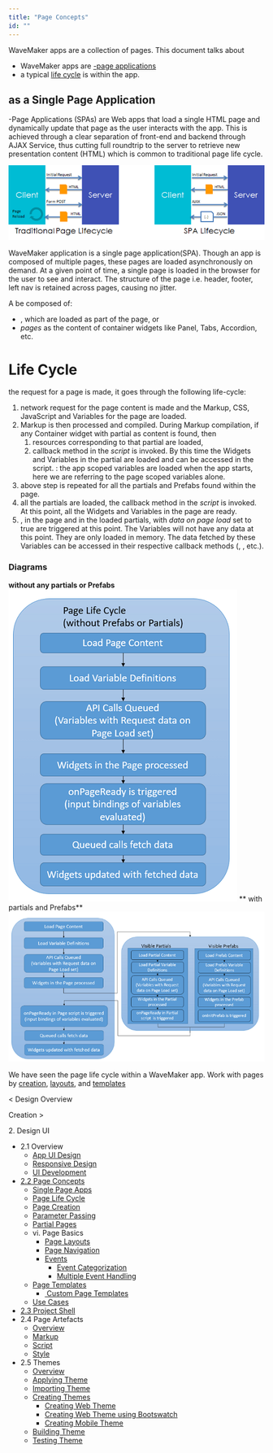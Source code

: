 ```yaml
---
title: "Page Concepts"
id: ""
---
```


WaveMaker apps are a collection of pages. This document talks about

- WaveMaker apps are [\-page applications](#single-page-apps)
- a typical [life cycle](#page-lifecycle) is within the app.

## as a Single Page Application

\-Page Applications (SPAs) are Web apps that load a single HTML page and dynamically update that page as the user interacts with the app. This is achieved through a clear separation of front-end and backend through AJAX Service, thus cutting full roundtrip to the server to retrieve new presentation content (HTML) which is common to traditional page life cycle.

[![](../assets/spa_arch.png)](../assets/spa_arch.png)

WaveMaker application is a single page application(SPA). Though an app is composed of multiple pages, these pages are loaded asynchronously on demand. At a given point of time, a single page is loaded in the browser for the user to see and interact. The structure of the page i.e. header, footer, left nav is retained across pages, causing no jitter.

A be composed of:

- , which are loaded as part of the page, or
- _pages_ as the content of container widgets like Panel, Tabs, Accordion, etc.

# Life Cycle

the request for a page is made, it goes through the following life-cycle:

1. network request for the page content is made and the Markup, CSS, JavaScript and Variables for the page are loaded.
2. Markup is then processed and compiled. During Markup compilation, if any Container widget with partial as content is found, then
    1. resources corresponding to that partial are loaded,
    2. callback method in the _script_ is invoked. By this time the Widgets and Variables in the partial are loaded and can be accessed in the script. : the app scoped variables are loaded when the app starts, here we are referring to the page scoped variables alone.
3. above step is repeated for all the partials and Prefabs found within the page.
4. all the partials are loaded, the callback method in the _script_ is invoked. At this point, all the Widgets and Variables in the page are ready.
5. , in the page and in the loaded partials, with _data on page load_ set to true are triggered at this point. The Variables will not have any data at this point. They are only loaded in memory. The data fetched by these Variables can be accessed in their respective callback methods (, , etc.).

### Diagrams

**without any partials or Prefabs** [![page-life-cycle](../assets/Page-Life-Cycle.png)](../assets/Page-Life-Cycle.png) ** with partials and Prefabs** [![page-life-cycle-full](../assets/Page-Life-Cycle-full.png)](../assets/Page-Life-Cycle-full.png)

We have seen the page life cycle within a WaveMaker app. Work with pages by [creation](/learn/app-development/ui-design/page-creation/), [layouts](/learn/app-development/ui-design/page-concepts/page-layouts/), and [templates](/learn/app-development/ui-design/page-concepts/page-templates/)

< Design Overview

Creation >

2\. Design UI

- 2.1 Overview
    - [App UI Design](/learn/app-development/ui-design/design-overview/#app-ui-design)
    - [Responsive Design](/learn/app-development/ui-design/design-overview/#responsive-design)
    - [UI Development](/learn/app-development/ui-design/design-overview/#ui-development)
- [2.2 Page Concepts](#)
    - [Single Page Apps](#)
    - [Page Life Cycle](#page-lifecycle)
    - [Page Creation](/learn/app-development/ui-design/page-creation/)
    - [Parameter Passing](/learn/app-development/ui-design/page-creation/#page-parameters)
    - [Partial Pages](/learn/app-development/ui-design/page-concepts/partial-pages/)
    - vi. Page Basics
        - [Page Layouts](/learn/app-development/ui-design/page-concepts/page-layouts/#page-layouts)
        - [Page Navigation](/learn/app-development/ui-design/page-concepts/page-layouts/#page-navigation)
        - [Events](/learn/app-development/ui-design/page-concepts/page-layouts/#events)
            - [Event Categorization](/learn/app-development/ui-design/page-concepts/page-layouts/#event-categorization)
            - [Multiple Event Handling](/learn/app-development/ui-design/page-concepts/page-layouts/#multiple-events)
    - [Page Templates](/learn/app-development/ui-design/page-concepts/page-templates/)
        - [ Custom Page Templates](/learn/app-development/ui-design/page-concepts/page-templates/#creating-page-templates)
    - [Use Cases](/learn/app-development/ui-design/use-cases-ui-design/)
- [2.3 Project Shell](/learn/app-development/ui-design/project-shells/)
- 2.4 Page Artefacts
    - [Overview](/learn/app-development/ui-design/page-artefacts/)
    - [Markup](/learn/app-development/ui-design/page-artefacts/#page-markup)
    - [Script](/learn/app-development/ui-design/page-artefacts/#page-script)
    - [Style](/learn/app-development/ui-design/page-artefacts/#page-style)
- 2.5 Themes
    - [Overview](/learn/app-development/ui-design/themes/)
    - [Applying Theme](/learn/app-development/ui-design/themes/#apply-theme)
    - [Importing Theme](/learn/app-development/ui-design/themes/#import-theme)
    - [Creating Themes](/learn/app-development/ui-design/themes/#create-theme)
        - [Creating Web Theme](/learn/app-development/ui-design/themes/#create-theme-web)
        - [Creating Web Theme using Bootswatch](/learn/app-development/ui-design/themes/#create-theme-bootswatch)
        - [Creating Mobile Theme](/learn/app-development/ui-design/themes/#create-theme-mobile)
    - [Building Theme](/learn/app-development/ui-design/themes/#build-theme)
    - [Testing Theme](/learn/app-development/ui-design/themes/#test-theme)
